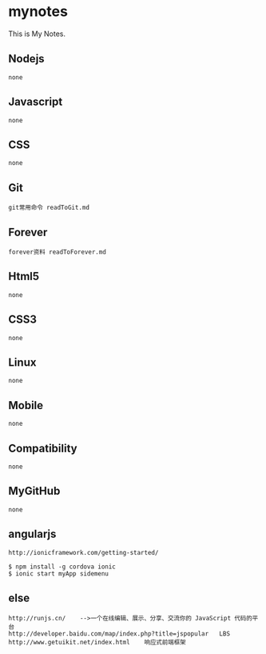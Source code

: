 mynotes
=======

This is My Notes.

Nodejs
-------

    none

Javascript
-------

	none

CSS
-------

	none

Git
-------
    
	git常用命令 readToGit.md

Forever
-------
	forever资料 readToForever.md

Html5
-------

	none

CSS3
------
	
	none

Linux
------
	
	none

Mobile
------

	none

Compatibility
------
	
	none

MyGitHub
------
	
	none

angularjs
------
	
	http://ionicframework.com/getting-started/

	$ npm install -g cordova ionic
	$ ionic start myApp sidemenu
	
else
-------
	
	http://runjs.cn/	-->一个在线编辑、展示、分享、交流你的 JavaScript 代码的平台
	http://developer.baidu.com/map/index.php?title=jspopular   LBS
	http://www.getuikit.net/index.html    响应式前端框架
